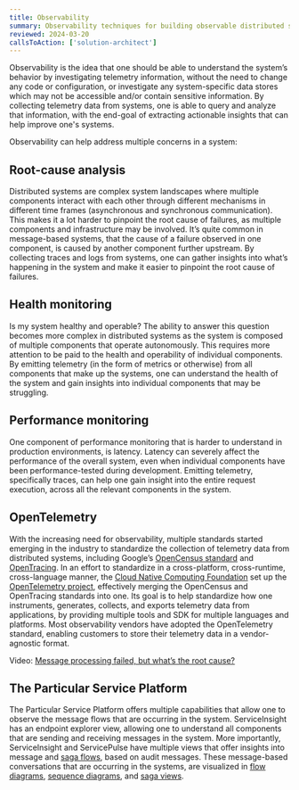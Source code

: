 ```yaml
---
title: Observability
summary: Observability techniques for building observable distributed systems
reviewed: 2024-03-20
callsToAction: ['solution-architect']
---
```


Observability is the idea that one should be able to understand the system’s behavior by investigating telemetry information, without the need to change any code or configuration, or investigate any system-specific data stores which may not be accessible and/or contain sensitive information. By collecting telemetry data from systems, one is able to query and analyze that information, with the end-goal of extracting actionable insights that can help improve one's systems.

Observability can help address multiple concerns in a system:

## Root-cause analysis

Distributed systems are complex system landscapes where multiple components interact with each other through different mechanisms in different time frames (asynchronous and synchronous communication). This makes it a lot harder to pinpoint the root cause of failures, as multiple components and infrastructure may be involved. It’s quite common in message-based systems, that the cause of a failure observed in one component, is caused by another component further upstream. By collecting traces and logs from systems, one can gather insights into what’s happening in the system and make it easier to pinpoint the root cause of failures.

## Health monitoring

Is my system healthy and operable? The ability to answer this question becomes more complex in distributed systems as the system is composed of multiple components that operate autonomously. This requires more attention to be paid to the health and operability of individual components. By emitting telemetry (in the form of metrics or otherwise) from all components that make up the systems, one can understand the health of the system and gain insights into individual components that may be struggling.

## Performance monitoring

One component of performance monitoring that is harder to understand in production environments, is latency. Latency can severely affect the performance of the overall system, even when individual components have been performance-tested during development. Emitting telemetry, specifically traces, can help one gain insight into the entire request execution, across all the relevant components in the system.

## OpenTelemetry

With the increasing need for observability, multiple standards started emerging in the industry to standardize the collection of telemetry data from distributed systems, including Google’s [OpenCensus standard](https://opencensus.io/) and [OpenTracing](https://opentracing.io/). In an effort to standardize in a cross-platform, cross-runtime, cross-language manner, the [Cloud Native Computing Foundation](https://www.cncf.io/) set up the [OpenTelemetry project](https://opentelemetry.io), effectively merging the OpenCensus and OpenTracing standards into one. Its goal is to help standardize how one instruments, generates, collects, and exports telemetry data from applications, by providing multiple tools and SDK for multiple languages and platforms. Most observability vendors have adopted the OpenTelemetry standard, enabling customers to store their telemetry data in a vendor-agnostic format.

Video: [Message processing failed, but what’s the root cause?](https://www.youtube.com/watch?v=U8Aame0akl4&pp=ygUSbGFpbGEgYm91Z3JpYSBvc2xv)

## The Particular Service Platform

The Particular Service Platform offers multiple capabilities that allow one to observe the message flows that are occurring in the system. ServiceInsight has an endpoint explorer view, allowing one to understand all components that are sending and receiving messages in the system. More importantly, ServiceInsight and ServicePulse have multiple views that offer insights into message and [saga flows](/architecture/workflows.md#orchestration-implementing-orchestrated-workflows), based on audit messages. These message-based conversations that are occurring in the systems, are visualized in [flow diagrams](/servicepulse/message-details.md#messages-with-audited-conversation-data-flow-diagram), [sequence diagrams](/servicepulse/message-details.md#messages-with-audited-conversation-data-sequence-diagram), and [saga views](/servicepulse/message-details.md#messages-with-audited-conversation-data-saga-diagram).
